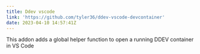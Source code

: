 ```yaml
---
title: Ddev vscode
link: 'https://github.com/tyler36/ddev-vscode-devcontainer'
date: 2023-04-10 14:57:41Z
---
```


﻿This addon adds a global helper function to open a running DDEV container in VS Code
